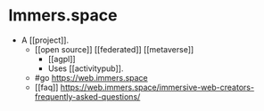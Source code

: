 # Immers.space
- A [[project]].
	- [[open source]] [[federated]] [[metaverse]]
		- [[agpl]]
		- Uses [[activitypub]].
	- #go https://web.immers.space
	- [[faq]] https://web.immers.space/immersive-web-creators-frequently-asked-questions/